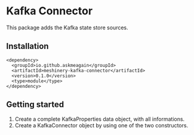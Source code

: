 # Kafka Connector

This package adds the Kafka state store sources.

## Installation

    <dependency>
      <groupId>io.github.askmeagain</groupId>
      <artifactId>meshinery-kafka-connector</artifactId>
      <version>0.1.0</version>
      <type>module</type>
    </dependency>

## Getting started

1. Create a complete KafkaProperties data object, with all informations.
2. Create a KafkaConnector object by using one of the two constructors.